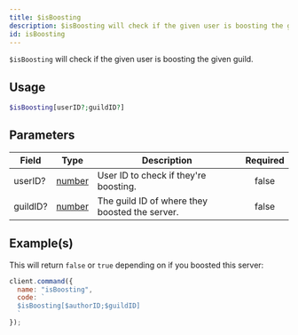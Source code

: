 ```yaml
---
title: $isBoosting
description: $isBoosting will check if the given user is boosting the given guild.
id: isBoosting
---
```


`$isBoosting` will check if the given user is boosting the given guild.

## Usage

```php
$isBoosting[userID?;guildID?]
```

## Parameters

| Field    | Type                                                                                              | Description                                    | Required |
| -------- | ------------------------------------------------------------------------------------------------- | ---------------------------------------------- | :------: |
| userID?  | [number](https://developer.mozilla.org/en-US/docs/Web/JavaScript/Reference/Global_Objects/Number) | User ID to check if they're boosting.          |  false   |
| guildID? | [number](https://developer.mozilla.org/en-US/docs/Web/JavaScript/Reference/Global_Objects/Number) | The guild ID of where they boosted the server. |  false   |

## Example(s)

This will return `false` or `true` depending on if you boosted this server:

```javascript
client.command({
  name: "isBoosting",
  code: `
  $isBoosting[$authorID;$guildID]
  `
});
```
